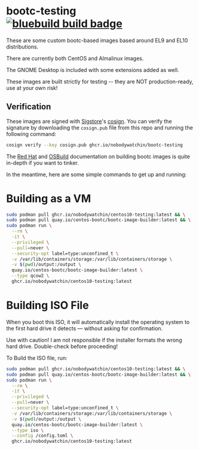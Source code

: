 # bootc-testing &nbsp; [![bluebuild build badge](https://github.com/nobodywatchin/bootc-testing/actions/workflows/build.yml/badge.svg)](https://github.com/nobodywatchin/bootc-testing/actions/workflows/build.yml)

These are some custom bootc-based images based around EL9 and EL10 distributions.

There are currently both CentOS and Almalinux images.

The GNOME Desktop is included with some extensions added as well.

These images are built strictly for testing -- they are NOT production-ready, use at your own risk!

## Verification

These images are signed with [Sigstore](https://www.sigstore.dev/)'s [cosign](https://github.com/sigstore/cosign). You can verify the signature by downloading the `cosign.pub` file from this repo and running the following command:

```bash
cosign verify --key cosign.pub ghcr.io/nobodywatchin/bootc-testing
```

The [Red Hat](https://docs.redhat.com/en/documentation/red_hat_enterprise_linux/9/html/using_image_mode_for_rhel_to_build_deploy_and_manage_operating_systems/deploying-the-rhel-bootc-images_using-image-mode-for-rhel-to-build-deploy-and-manage-operating-systems#building-and-launching-configured-images_deploying-the-rhel-bootc-images) and [OSBuild](https://osbuild.org/docs/bootc/) documentation on building bootc images is quite in-depth if you want to tinker. 

In the meantime, here are some simple commands to get up and running:

# Building as a VM

```bash
sudo podman pull ghcr.io/nobodywatchin/centos10-testing:latest && \
sudo podman pull quay.io/centos-bootc/bootc-image-builder:latest && \
sudo podman run \
  --rm \
  -it \
  --privileged \
  --pull=never \
  --security-opt label=type:unconfined_t \
  -v /var/lib/containers/storage:/var/lib/containers/storage \
  -v $(pwd)/output:/output \
  quay.io/centos-bootc/bootc-image-builder:latest \
  --type qcow2 \
  ghcr.io/nobodywatchin/centos10-testing:latest
```

# Building ISO File

When you boot this ISO, it will automatically install the operating system to the first hard drive it detects — without asking for confirmation.

Use with caution! I am not responsible if the installer formats the wrong hard drive. Double-check before proceeding!

To Build the ISO file, run:

```bash
sudo podman pull ghcr.io/nobodywatchin/centos10-testing:latest && \
sudo podman pull quay.io/centos-bootc/bootc-image-builder:latest && \
sudo podman run \
  --rm \
  -it \
  --privileged \
  --pull=never \
  --security-opt label=type:unconfined_t \
  -v /var/lib/containers/storage:/var/lib/containers/storage \
  -v $(pwd)/output:/output \
  quay.io/centos-bootc/bootc-image-builder:latest \
  --type iso \
  --config /config.toml \
  ghcr.io/nobodywatchin/centos10-testing:latest
```
